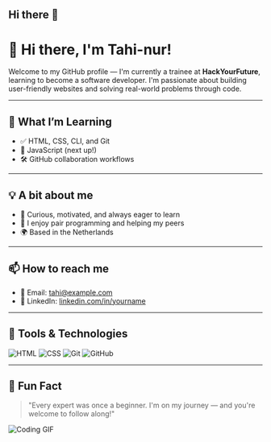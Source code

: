 ## Hi there 👋

# 👋 Hi there, I'm Tahi-nur!

Welcome to my GitHub profile — I'm currently a trainee at **HackYourFuture**, learning to become a software developer. I'm passionate about building user-friendly websites and solving real-world problems through code.

---

## 🌱 What I’m Learning

- ✅ HTML, CSS, CLI, and Git
- 🚀 JavaScript (next up!)
- 🛠️ GitHub collaboration workflows

---

## 💡 A bit about me

- 🧠 Curious, motivated, and always eager to learn
- 👥 I enjoy pair programming and helping my peers
- 🌍 Based in the Netherlands

---

## 📫 How to reach me

- 📧 Email: [tahi@example.com](mailto:tahinurhossain@gmail.com)
- 💼 LinkedIn: [linkedin.com/in/yourname](https://www.linkedin.com/in/tahinur-h-39b97b152/)

---

## 🔧 Tools & Technologies

![HTML](https://img.shields.io/badge/-HTML5-E34F26?style=flat&logo=html5&logoColor=white)
![CSS](https://img.shields.io/badge/-CSS3-1572B6?style=flat&logo=css3)
![Git](https://img.shields.io/badge/-Git-F05032?style=flat&logo=git&logoColor=white)
![GitHub](https://img.shields.io/badge/-GitHub-181717?style=flat&logo=github)

---

## 🎯 Fun Fact

> "Every expert was once a beginner. I'm on my journey — and you're welcome to follow along!"

![Coding GIF](https://media.giphy.com/media/LmNwrBhejkK9EFP504/giphy.gif)


